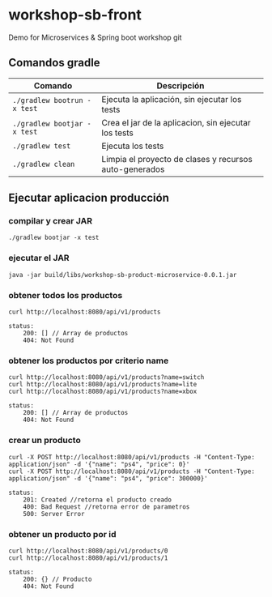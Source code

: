 # workshop-sb-front
Demo for Microservices &amp; Spring boot workshop
git

## Comandos gradle
                                                                          
| Comando | Descripción |
| ------- | ----------- |
| `./gradlew bootrun -x test` | Ejecuta la aplicación, sin ejecutar los tests |
| `./gradlew bootjar -x test` | Crea el jar de la aplicacion, sin ejecutar los tests |
| `./gradlew test` | Ejecuta los tests |
| `./gradlew clean` | Limpia el proyecto de clases y recursos auto-generados |

## Ejecutar aplicacion producción

### compilar y crear JAR
```
./gradlew bootjar -x test
```

### ejecutar el JAR
```
java -jar build/libs/workshop-sb-product-microservice-0.0.1.jar
```

### obtener todos los productos
    curl http://localhost:8080/api/v1/products
    
    status:
        200: [] // Array de productos
        404: Not Found
    
### obtener los productos por criterio name
    curl http://localhost:8080/api/v1/products?name=switch
    curl http://localhost:8080/api/v1/products?name=lite
    curl http://localhost:8080/api/v1/products?name=xbox
    
    status:
        200: [] // Array de productos
        404: Not Found

### crear un producto
    curl -X POST http://localhost:8080/api/v1/products -H "Content-Type: application/json" -d '{"name": "ps4", "price": 0}'
    curl -X POST http://localhost:8080/api/v1/products -H "Content-Type: application/json" -d '{"name": "ps4", "price": 300000}'

    status:
        201: Created //retorna el producto creado
        400: Bad Request //retorna error de parametros
        500: Server Error

### obtener un producto por id
    curl http://localhost:8080/api/v1/products/0
    curl http://localhost:8080/api/v1/products/1
    
    status:
        200: {} // Producto
        404: Not Found

